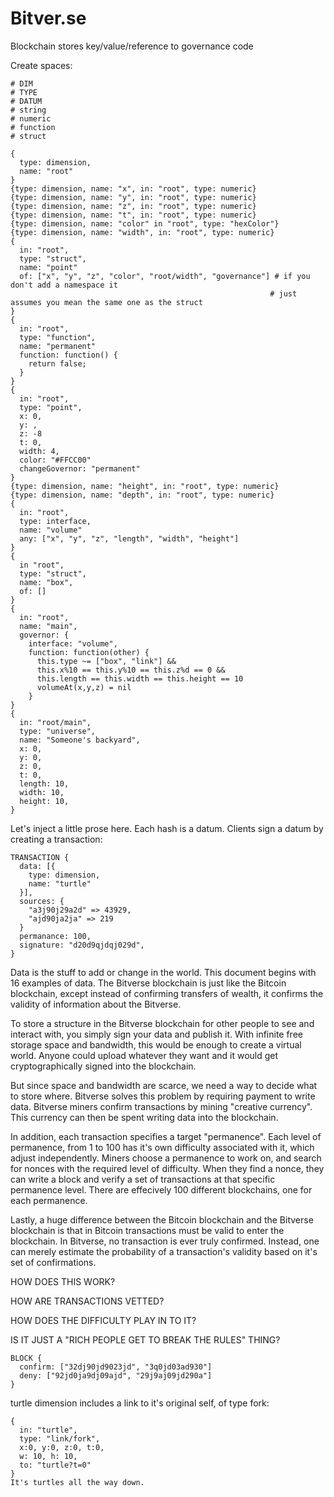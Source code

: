 Bitver.se
=========

Blockchain stores key/value/reference to governance code

Create spaces:

    # DIM
    # TYPE
    # DATUM
    # string
    # numeric
    # function
    # struct

    {
      type: dimension,
      name: "root"
    }
    {type: dimension, name: "x", in: "root", type: numeric}
    {type: dimension, name: "y", in: "root", type: numeric}
    {type: dimension, name: "z", in: "root", type: numeric}
    {type: dimension, name: "t", in: "root", type: numeric}
    {type: dimension, name: "color" in "root", type: "hexColor"}
    {type: dimension, name: "width", in: "root", type: numeric}
    {
      in: "root",
      type: "struct",
      name: "point"
      of: ["x", "y", "z", "color", "root/width", "governance"] # if you don't add a namespace it 
                                                              # just assumes you mean the same one as the struct
    }
    {
      in: "root",
      type: "function",
      name: "permanent"
      function: function() {
        return false;
      }
    }
    {
      in: "root",
      type: "point",
      x: 0,
      y: ,
      z: -8
      t: 0,
      width: 4,
      color: "#FFCC00"
      changeGovernor: "permanent"
    }
    {type: dimension, name: "height", in: "root", type: numeric}
    {type: dimension, name: "depth", in: "root", type: numeric}
    {
      in: "root",
      type: interface,
      name: "volume"
      any: ["x", "y", "z", "length", "width", "height"]
    }
    {
      in "root",
      type: "struct",
      name: "box",
      of: []
    }
    {
      in: "root",
      name: "main",
      governor: {
        interface: "volume",
        function: function(other) {
          this.type ~= ["box", "link"] &&
          this.x%10 == this.y%10 == this.z%d == 0 &&
          this.length == this.width == this.height == 10
          volumeAt(x,y,z) = nil
        }
    }
    {
      in: "root/main",
      type: "universe",
      name: "Someone's backyard",
      x: 0,
      y: 0,
      z: 0,
      t: 0,
      length: 10,
      width: 10,
      height: 10,
    }

Let's inject a little prose here. Each hash is a datum. Clients sign a datum by creating a transaction:


    TRANSACTION {
      data: [{
        type: dimension,
        name: "turtle"
      }],
      sources: {
        "a3j90j29a2d" => 43929,
        "ajd90ja2ja" => 219
      }
      permanance: 100,
      signature: "d20d9qjdqj029d",
    }

Data is the stuff to add or change in the world. This document begins with 16 examples of data. The Bitverse blockchain is just like the Bitcoin blockchain, except instead of confirming transfers of wealth, it confirms the validity of information about the Bitverse.

To store a structure in the Bitverse blockchain for other people to see and interact with, you simply sign your data and publish it. With infinite free storage space and bandwidth, this would be enough to create a virtual world. Anyone could upload whatever they want and it would get cryptographically signed into the blockchain.

But since space and bandwidth are scarce, we need a way to decide what to store where. Bitverse solves this problem by requiring payment to write data. Bitverse miners confirm transactions by mining "creative currency". This currency can then be spent writing data into the blockchain.

In addition, each transaction specifies a target "permanence". Each level of permanence, from 1 to 100 has it's own difficulty associated with it, which adjust independently. Miners choose a permanence to work on, and search for nonces with the required level of difficulty. When they find a nonce, they can write a block and verify a set of transactions at that specific permanence level. There are effecively 100 different blockchains, one for each permanence.

Lastly, a huge difference between the Bitcoin blockchain and the Bitverse blockchain is that in Bitcoin transactions must be valid to enter the blockchain. In Bitverse, no transaction is ever truly confirmed. Instead, one can merely estimate the probability of a transaction's validity based on it's set of confirmations. 

HOW DOES THIS WORK?

HOW ARE TRANSACTIONS VETTED?

HOW DOES THE DIFFICULTY PLAY IN TO IT?

IS IT JUST A "RICH PEOPLE GET TO BREAK THE RULES" THING?

    BLOCK {
      confirm: ["32dj90jd9023jd", "3q0jd03ad930"]
      deny: ["92jd0ja9dj09ajd", "29j9aj09jd290a"]
    }

turtle dimension includes a link to it's original self, of type fork:

    {
      in: "turtle",
      type: "link/fork",
      x:0, y:0, z:0, t:0,
      w: 10, h: 10,
      to: "turtle?t=0"
    }
    It's turtles all the way down.


